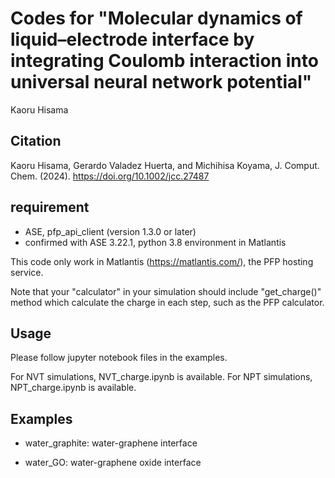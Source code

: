 # Codes for "Molecular dynamics of liquid–electrode interface by integrating Coulomb interaction into universal neural network potential"

Kaoru Hisama

## Citation

Kaoru Hisama, Gerardo Valadez Huerta, and Michihisa Koyama, J. Comput. Chem. (2024).
https://doi.org/10.1002/jcc.27487

## requirement

- ASE, pfp_api_client (version 1.3.0 or later) 
- confirmed with ASE 3.22.1, python 3.8 environment in Matlantis

This code only work in Matlantis (https://matlantis.com/), the PFP hosting service.

Note that your "calculator" in your simulation should include "get_charge()" method which calculate the charge in each step, such as the PFP calculator.

## Usage

Please follow jupyter notebook files in the examples.

For NVT simulations, NVT_charge.ipynb is available.
For NPT simulations, NPT_charge.ipynb is available.

## Examples

- water_graphite: water-graphene interface

- water_GO: water-graphene oxide interface
